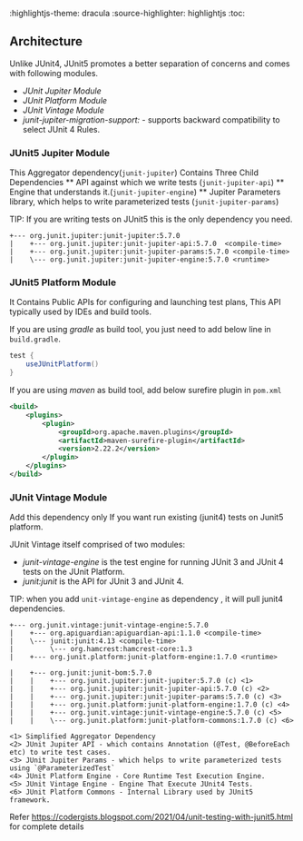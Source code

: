 :highlightjs-theme: dracula
:source-highlighter: highlightjs
:toc:

## Architecture

Unlike JUnit4, JUnit5 promotes a better separation of concerns and comes with following modules.

* *JUnit Jupiter Module*
* *JUnit Platform Module*
* *JUnit Vintage Module*
* *junit-jupiter-migration-support:* - supports backward compatibility to select JUnit 4 Rules.

### JUnit5 Jupiter Module

This Aggregator dependency(`junit-jupiter`) Contains Three Child Dependencies
** API against which we write tests (`junit-jupiter-api`)
** Engine that understands it.(`junit-jupiter-engine`)
** Jupiter Parameters library, which helps to write parameterized tests (`junit-jupiter-params`)

TIP: If you are writing tests on JUnit5 this is the only dependency you need.

```shell script
+--- org.junit.jupiter:junit-jupiter:5.7.0
|    +--- org.junit.jupiter:junit-jupiter-api:5.7.0  <compile-time>
|    +--- org.junit.jupiter:junit-jupiter-params:5.7.0 <compile-time>
|    \--- org.junit.jupiter:junit-jupiter-engine:5.7.0 <runtime>
```

### JUnit5 Platform Module

It Contains Public APIs for configuring and launching test plans, This API typically used by IDEs and build tools.

If you are using *gradle* as build tool, you just need to add below line in `build.gradle`.

```groovy
test {
    useJUnitPlatform()
}
```

If you are using *maven* as build tool, add below surefire plugin in `pom.xml`

```xml
<build>
    <plugins>
        <plugin>
            <groupId>org.apache.maven.plugins</groupId>
            <artifactId>maven-surefire-plugin</artifactId>
            <version>2.22.2</version>
        </plugin>
    </plugins>
</build>
```


### JUnit Vintage Module

Add this dependency only If you want run existing (junit4) tests on Junit5 platform.

JUnit Vintage itself comprised of two modules:

* *junit-vintage-engine* is the test engine for running JUnit 3 and JUnit 4 tests on the JUnit Platform.
* *junit:junit* is the API for JUnit 3 and JUnit 4.

TIP: when you add `unit-vintage-engine` as dependency , it will pull junit4 dependencies.

```shell script
+--- org.junit.vintage:junit-vintage-engine:5.7.0
|    +--- org.apiguardian:apiguardian-api:1.1.0 <compile-time>
|    \--- junit:junit:4.13 <compile-time>
|         \--- org.hamcrest:hamcrest-core:1.3
|    +--- org.junit.platform:junit-platform-engine:1.7.0 <runtime>
```

```shell script
|    +--- org.junit:junit-bom:5.7.0
|    |    +--- org.junit.jupiter:junit-jupiter:5.7.0 (c) <1>
|    |    +--- org.junit.jupiter:junit-jupiter-api:5.7.0 (c) <2>
|    |    +--- org.junit.jupiter:junit-jupiter-params:5.7.0 (c) <3>
|    |    +--- org.junit.platform:junit-platform-engine:1.7.0 (c) <4>
|    |    +--- org.junit.vintage:junit-vintage-engine:5.7.0 (c) <5>
|    |    \--- org.junit.platform:junit-platform-commons:1.7.0 (c) <6>
```


    <1> Simplified Aggregator Dependency
    <2> JUnit Jupiter API - which contains Annotation (@Test, @BeforeEach etc) to write test cases.
    <3> JUnit Jupiter Params - which helps to write parameterized tests using `@ParameterizedTest`
    <4> JUnit Platform Engine - Core Runtime Test Execution Engine.
    <5> JUnit Vintage Engine - Engine That Execute JUnit4 Tests.
    <6> JUnit Platform Commons - Internal Library used by JUnit5 framework.


Refer https://codergists.blogspot.com/2021/04/unit-testing-with-junit5.html for complete details





